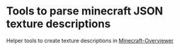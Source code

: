 # Tools to parse minecraft JSON texture descriptions

Helper tools to create texture descriptions in [Minecraft-Overviewer](https://github.com/overviewer/Minecraft-Overviewer)
